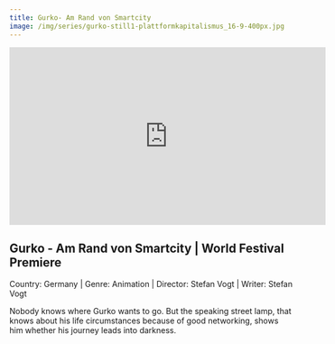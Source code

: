 ```yaml
---
title: Gurko- Am Rand von Smartcity
image: /img/series/gurko-still1-plattformkapitalismus_16-9-400px.jpg
---
```

<iframe width="560" height="315" src="https://www.youtube-nocookie.com/embed/qgOUlcPmgOc" frameborder="0" allow="accelerometer; autoplay; encrypted-media; gyroscope; picture-in-picture" allowfullscreen></iframe>

## Gurko - Am Rand von Smartcity | World Festival Premiere
Country: Germany | Genre: Animation | Director: Stefan Vogt | Writer: Stefan Vogt

Nobody knows where Gurko wants to go. But the speaking street lamp, that knows about his life circumstances because of good networking, shows him whether his journey leads into darkness.